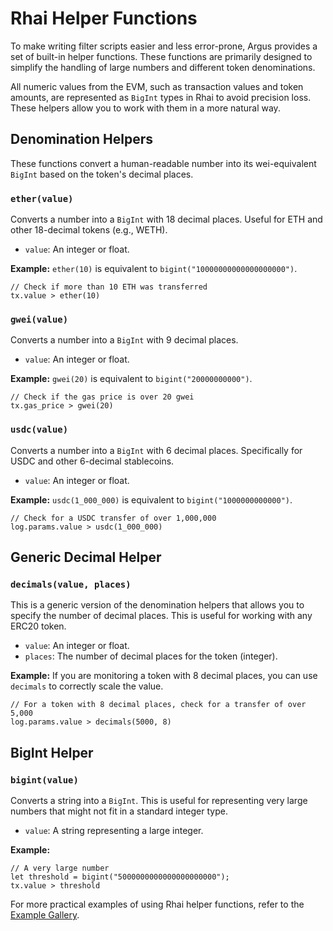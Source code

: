# Rhai Helper Functions

To make writing filter scripts easier and less error-prone, Argus provides a set of built-in helper functions. These functions are primarily designed to simplify the handling of large numbers and different token denominations.

All numeric values from the EVM, such as transaction values and token amounts, are represented as `BigInt` types in Rhai to avoid precision loss. These helpers allow you to work with them in a more natural way.

## Denomination Helpers

These functions convert a human-readable number into its wei-equivalent `BigInt` based on the token's decimal places.

### `ether(value)`

Converts a number into a `BigInt` with 18 decimal places. Useful for ETH and other 18-decimal tokens (e.g., WETH).

-   `value`: An integer or float.

**Example:**
`ether(10)` is equivalent to `bigint("10000000000000000000")`.

```rhai
// Check if more than 10 ETH was transferred
tx.value > ether(10)
```

### `gwei(value)`

Converts a number into a `BigInt` with 9 decimal places.

-   `value`: An integer or float.

**Example:**
`gwei(20)` is equivalent to `bigint("20000000000")`.

```rhai
// Check if the gas price is over 20 gwei
tx.gas_price > gwei(20)
```

### `usdc(value)`

Converts a number into a `BigInt` with 6 decimal places. Specifically for USDC and other 6-decimal stablecoins.

-   `value`: An integer or float.

**Example:**
`usdc(1_000_000)` is equivalent to `bigint("1000000000000")`.

```rhai
// Check for a USDC transfer of over 1,000,000
log.params.value > usdc(1_000_000)
```

## Generic Decimal Helper

### `decimals(value, places)`

This is a generic version of the denomination helpers that allows you to specify the number of decimal places. This is useful for working with any ERC20 token.

-   `value`: An integer or float.
-   `places`: The number of decimal places for the token (integer).

**Example:**
If you are monitoring a token with 8 decimal places, you can use `decimals` to correctly scale the value.

```rhai
// For a token with 8 decimal places, check for a transfer of over 5,000
log.params.value > decimals(5000, 8)
```

## BigInt Helper

### `bigint(value)`

Converts a string into a `BigInt`. This is useful for representing very large numbers that might not fit in a standard integer type.

-   `value`: A string representing a large integer.

**Example:**

```rhai
// A very large number
let threshold = bigint("5000000000000000000000");
tx.value > threshold
```

For more practical examples of using Rhai helper functions, refer to the [Example Gallery](../examples/gallery.md).
